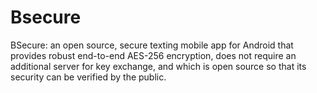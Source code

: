 # Bsecure
BSecure: an open source, secure texting mobile app for Android that provides robust end-to-end AES-256 encryption, does not require an additional server for key exchange, and which is open source so that its security can be verified by the public.
